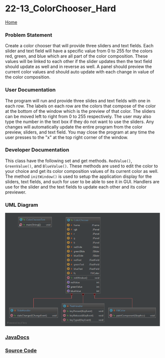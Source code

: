 # 22-13_ColorChooser_Hard

[Home](https://github.com/Aleyx4/Introduction-to-Software-Design-Fall-2017 "Home")

### Problem Statement
Create a color chooser that will provide three sliders and text fields. Each slider and text field will have a specific value from 0 to 255 for the colors red, green, and blue which are all part of the color composition. These values will be linked to each other if the slider updates then the text field should update as well and in reverse as well. A panel should preview the current color values and should auto update with each change in value of the color composition.

### User Documentation
The program will run and provide three slides and text fields with one in each row. The labels on each row are the colors that compose of the color at the bottom of the window which is the preview of that color. The sliders can be moved left to right from 0  to 255 respectively. The user may also type the number in the text box if they do not want to use the sliders. Any changes will automatically update the entire program from the color preview, sliders, and text field. You may close the program at any time the user presses to the "x" at the top right corner of the window.

### Developer Documentation
This class have the following set and get methods. `RedValue()`, `GreenValue()`, and `BlueValue()`. These methods are used to edit the color to your choice and get its color composition values of its current color as well. The method `initWindow()` is used to setup the application display for the sliders, text fields, and such for user to be able to see it in GUI. Handlers are use for the slider and the text fields to update each other and its color previewer.

### UML Diagram

![22-13_ColorChooser_Hard_UML](https://github.com/Aleyx4/Introduction-to-Software-Design-Fall-2017/blob/master/22-13_ColorChooser_Hard/doc/22-13_ColorChooser_Hard_UML.png?raw=true)

### [JavaDocs](https://github.com/Aleyx4/Introduction-to-Software-Design-Fall-2017/tree/master/22-13_ColorChooser_Hard/doc/)

### [Source Code](https://github.com/Aleyx4/Introduction-to-Software-Design-Fall-2017/tree/master/22-13_ColorChooser_Hard/src/)

